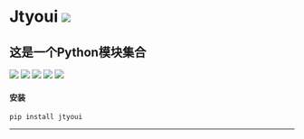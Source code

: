 # **Jtyoui** [![](https://github.com/zhangwei0530/logo/blob/master/logo/photolog.png)][1]

## 这是一个Python模块集合
[![](https://img.shields.io/badge/个人网站-jtyoui-yellow.com.svg)][1]
[![](https://img.shields.io/badge/Python-3.6-green.svg)]()
[![](https://img.shields.io/badge/BlogWeb-Tyoui-bule.svg)][1]
[![](https://img.shields.io/badge/Email-jtyoui@qq.com-red.svg)]()
[![](https://img.shields.io/badge/项目-jtyoui-black.svg)]()


#### 安装
    pip install jtyoui

***
[1]: https://www.jtyoui.com